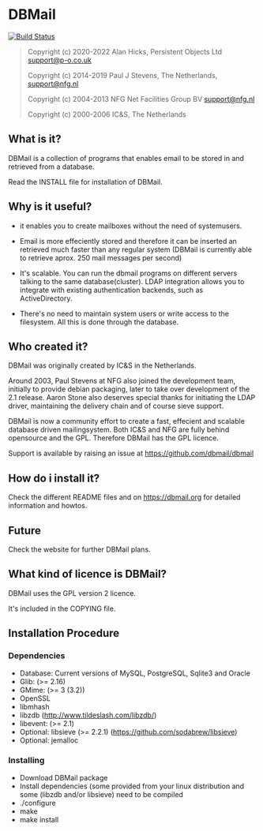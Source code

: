 # DBMail

[![Build Status](https://travis-ci.org/dbmail/dbmail.svg?branch=master)](https://travis-ci.org/dbmail/dbmail)

> Copyright (c) 2020-2022 Alan Hicks, Persistent Objects Ltd support@p-o.co.uk
>
> Copyright (c) 2014-2019 Paul J Stevens, The Netherlands, support@nfg.nl
>
> Copyright (c) 2004-2013 NFG Net Facilities Group BV support@nfg.nl
>
> Copyright (c) 2000-2006 IC&S, The Netherlands

## What is it?

DBMail is a collection of programs that enables email to be stored in and
retrieved from a database. 

Read the INSTALL file for installation of DBMail.

## Why is it useful?

- it enables you to create mailboxes without the need of systemusers.

- Email is more effeciently stored and therefore it can be inserted an retrieved much faster than any
  regular system (DBMail is currently able to retrieve aprox. 250 mail messages per second)

- It's scalable. You can run the dbmail programs on different servers talking to the same
  database(cluster). LDAP integration allows you to integrate with existing authentication
  backends, such as ActiveDirectory.

- There's no need to maintain system users or write access to the filesystem. All this
  is done through the database.


## Who created it?

DBMail was originally created by IC&S in the Netherlands.

Around 2003, Paul Stevens at NFG also joined the development team, initially to provide debian
packaging, later to take over development of the 2.1 release. Aaron Stone also deserves special
thanks for initiating the LDAP driver, maintaining the delivery chain and of course sieve support.

DBMail is now a community effort to create a fast, effecient and scalable database driven
mailingsystem. Both IC&S and NFG are fully behind opensource and the GPL. Therefore DBMail has the
GPL licence.

Support is available by raising an issue at https://github.com/dbmail/dbmail

## How do i install it?

Check the different README files and on https://dbmail.org for detailed
information and howtos.

## Future

Check the website for further DBMail plans.

## What kind of licence is DBMail?

DBMail uses the GPL version 2 licence. 

It's included in the COPYING file.


## Installation Procedure

### Dependencies

* Database: Current versions of MySQL, PostgreSQL, Sqlite3 and Oracle
* Glib: (>= 2.16)
* GMime: (>= 3 (3.2))
* OpenSSL
* libmhash
* libzdb (http://www.tildeslash.com/libzdb/)
* libevent: (>= 2.1)
* Optional: libsieve (>= 2.2.1) (https://github.com/sodabrew/libsieve)
* Optional: jemalloc

### Installing

* Download DBMail package
* Install dependencies (some provided from your linux distribution and some (libzdb and/or libsieve) need to be compiled
* ./configure
* make 
* make install
